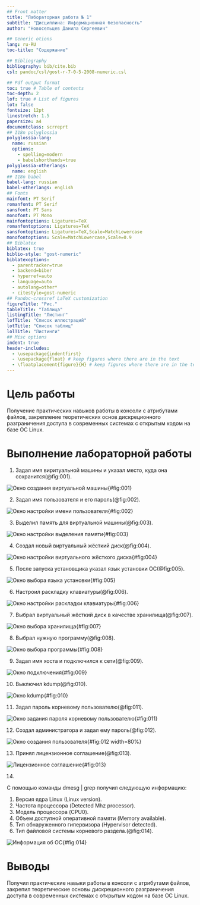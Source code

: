 ```yaml
---
## Front matter
title: "Лабораторная работа № 1"
subtitle: "Дисциплина: Информационная безопасность"
author: "Новосельцев Данила Сергеевич"

## Generic otions
lang: ru-RU
toc-title: "Содержание"

## Bibliography
bibliography: bib/cite.bib
csl: pandoc/csl/gost-r-7-0-5-2008-numeric.csl

## Pdf output format
toc: true # Table of contents
toc-depth: 2
lof: true # List of figures
lot: false
fontsize: 12pt
linestretch: 1.5
papersize: a4
documentclass: scrreprt
## I18n polyglossia
polyglossia-lang:
  name: russian
  options:
	- spelling=modern
	- babelshorthands=true
polyglossia-otherlangs:
  name: english
## I18n babel
babel-lang: russian
babel-otherlangs: english
## Fonts
mainfont: PT Serif
romanfont: PT Serif
sansfont: PT Sans
monofont: PT Mono
mainfontoptions: Ligatures=TeX
romanfontoptions: Ligatures=TeX
sansfontoptions: Ligatures=TeX,Scale=MatchLowercase
monofontoptions: Scale=MatchLowercase,Scale=0.9
## Biblatex
biblatex: true
biblio-style: "gost-numeric"
biblatexoptions:
  - parentracker=true
  - backend=biber
  - hyperref=auto
  - language=auto
  - autolang=other*
  - citestyle=gost-numeric
## Pandoc-crossref LaTeX customization
figureTitle: "Рис."
tableTitle: "Таблица"
listingTitle: "Листинг"
lofTitle: "Список иллюстраций"
lotTitle: "Список таблиц"
lolTitle: "Листинги"
## Misc options
indent: true
header-includes:
  - \usepackage{indentfirst}
  - \usepackage{float} # keep figures where there are in the text
  - \floatplacement{figure}{H} # keep figures where there are in the text
---
```



# Цель работы

Получение практических навыков работы в консоли с атрибутами файлов, закрепление теоретических основ дискреционного разграничения доступа в современных системах с открытым кодом на базе ОС Linux.

# Выполнение лабораторной работы

1. Задал имя виритуальной машины и указал место, куда она сохранится(@fig:001).

![Окно создания виртуальной машины](./image/img1.png){#fig:001}


2. Задал имя пользователя и его пароль(@fig:002).

![Окно настройки имени пользователя](./image/img2.png){#fig:002}

3. Выделил память для виртуальной машины(@fig:003).

![Окно настройки выделения памяти](./image/img3.png){#fig:003}

4. Создал новый виртуальный жёсткий диск(@fig:004).

![Окно настройки виртуального жёсткого диска](./image/img4.png){#fig:004}

5. После запуска установщика указал язык установки ОС(@fig:005).

![Окно выбора языка установки](./image/img5.png){#fig:005}

6. Настроил раскладку клавиатуры(@fig:006).

![Окно настройки раскладки клавиатуры](./image/img6.png){#fig:006}

7. Выбрал виртуальный жёсткий диск в качестве хранилища(@fig:007).

![Окно выбора хранилища](./image/img7.png){#fig:007}

8. Выбрал нужную программу(@fig:008).

![Окно выбора программы](./image/img8.png){#fig:008}

9. Задал имя хоста и подключился к сети(@fig:009).

![Окно подключения](./image/img9.png){#fig:009}

10. Выключил kdump(@fig:010).

![Окно kdump](./image/img10.png){#fig:010}

11. Задал пароль корневому пользователю(@fig:011).

![Окно задания пароля корневому пользователю](./image/img11.png){#fig:011}

12. Создал администратора и задал ему пароль(@fig:012).

![Окно создания пользователя](./image/img12.png){#fig:012 width=80%}

13. Принял лицензионное соглашение(@fig:013).

![Лицензионное соглашение](./image/img13.png){#fig:013}

14. 
C помощью команды dmesg | grep получил следующую информацию:
  1. Версия ядра Linux (Linux version).
  2. Частота процессора (Detected Mhz processor).
  3. Модель процессора (CPU0).
  4. Объем доступной оперативной памяти (Memory available).
  5. Тип обнаруженного гипервизора (Hypervisor detected).
  6. Тип файловой системы корневого раздела.(@fig:014).

![Информация об ОС](./image/img14.png){#fig:014}

# Выводы

Получил практические навыки работы в консоли с атрибутами файлов, закрепил теоретические основы дискреционного разграничения доступа в современных системах с открытым кодом на базе ОС Linux.
